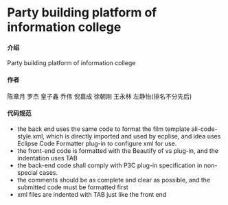 # Party building platform of information college

#### 介绍
Party building platform of information college

#### 作者

陈章月 罗杰 皇子鑫 乔伟 倪嘉成 徐朝刚 王永林 左静怡(排名不分先后)

#### 代码规范

- the back end uses the same code to format the film template ali-code-style.xml, which is directly imported and used by ecplise, and idea uses Eclipse Code Formatter plug-in to configure xml for use.
- the front-end code is formatted with the Beautify of vs plug-in, and the indentation uses TAB
- the back-end code shall comply with P3C plug-in specification in non-special cases.
- the comments should be as complete and clear as possible, and the submitted code must be formatted first
- xml files are indented with TAB just like the front end

